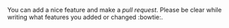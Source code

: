 You can add a nice feature and make a *pull request*. Please be clear while writing what features you added or changed :bowtie:.
